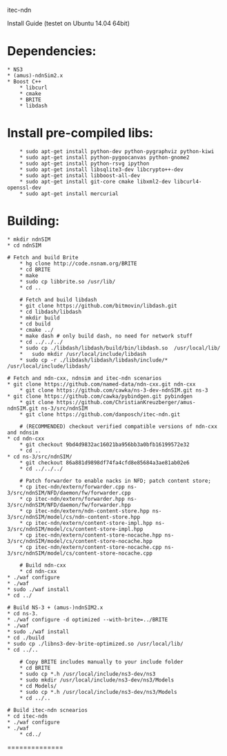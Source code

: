 itec-ndn

Install Guide (testet on Ubuntu 14.04 64bit)

# Dependencies:
    * NS3
    * (amus)-ndnSim2.x
    * Boost C++
		* libcurl
		* cmake
		* BRITE
		* libdash

# Install pre-compiled libs:
		* sudo apt-get install python-dev python-pygraphviz python-kiwi
		* sudo apt-get install python-pygoocanvas python-gnome2
		* sudo apt-get install python-rsvg ipython
		* sudo apt-get install libsqlite3-dev libcrypto++-dev
		* sudo apt-get install libboost-all-dev
		* sudo apt-get install git-core cmake libxml2-dev libcurl4-openssl-dev
		* sudo apt-get install mercurial

# Building:

    * mkdir ndnSIM
    * cd ndnSIM

    # Fetch and build Brite
		* hg clone http://code.nsnam.org/BRITE
		* cd BRITE
		* make
		* sudo cp libbrite.so /usr/lib/
		* cd ..

		# Fetch and build libdash
		* git clone https://github.com/bitmovin/libdash.git
		* cd libdash/libdash
		* mkdir build
		* cd build
		* cmake ../
		* make dash # only build dash, no need for network stuff
		* cd ../../../
		* sudo cp ./libdash/libdash/build/bin/libdash.so  /usr/local/lib/
		*	sudo mkdir /usr/local/include/libdash
		* sudo cp -r ./libdash/libdash/libdash/include/* /usr/local/include/libdash/

    # Fetch and ndn-cxx, ndnsim and itec-ndn scenarios
    * git clone https://github.com/named-data/ndn-cxx.git ndn-cxx
		* git clone https://github.com/cawka/ns-3-dev-ndnSIM.git ns-3
    * git clone https://github.com/cawka/pybindgen.git pybindgen
		* git clone https://github.com/ChristianKreuzberger/amus-ndnSIM.git ns-3/src/ndnSIM
		* git clone https://github.com/danposch/itec-ndn.git

		# (RECOMMENDED) checkout verified compatible versions of ndn-cxx and ndnsim
    * cd ndn-cxx
		* git checkout 9bd4d9832ac16021ba956bb3a0bfb16199572e32
		* cd ..
    * cd ns-3/src/ndnSIM/
		* git checkout 86a881d9898df74fa4cfd8e85684a3ae81ab02e6
		* cd ../../../
		
		# Patch forwarder to enable nacks in NFD; patch content store;
		* cp itec-ndn/extern/forwarder.cpp ns-3/src/ndnSIM/NFD/daemon/fw/forwarder.cpp
		* cp itec-ndn/extern/forwarder.hpp ns-3/src/ndnSIM/NFD/daemon/fw/forwarder.hpp
		* cp itec-ndn/extern/ndn-content-store.hpp ns-3/src/ndnSIM/model/cs/ndn-content-store.hpp
		* cp itec-ndn/extern/content-store-impl.hpp ns-3/src/ndnSIM/model/cs/content-store-impl.hpp
		* cp itec-ndn/extern/content-store-nocache.hpp ns-3/src/ndnSIM/model/cs/content-store-nocache.hpp
		* cp itec-ndn/extern/content-store-nocache.cpp ns-3/src/ndnSIM/model/cs/content-store-nocache.cpp

		# Build ndn-cxx
		* cd ndn-cxx
    * ./waf configure
    * ./waf
    * sudo ./waf install
    * cd ../

    # Build NS-3 + (amus-)ndnSIM2.x
    * cd ns-3.
    * ./waf configure -d optimized --with-brite=../BRITE
    * ./waf
    * sudo ./waf install
    * cd ./build
    * sudo cp ./libns3-dev-brite-optimized.so /usr/local/lib/
    * cd ../..

		# Copy BRITE includes manually to your include folder
		* cd BRITE
		* sudo cp *.h /usr/local/include/ns3-dev/ns3
		* sudo mkdir /usr/local/include/ns3-dev/ns3/Models
		* cd Models/
		* sudo cp *.h /usr/local/include/ns3-dev/ns3/Models
		* cd ../..

    # Build itec-ndn scnearios
    * cd itec-ndn
    * ./waf configure
    * ./waf 
		* cd../

==============
